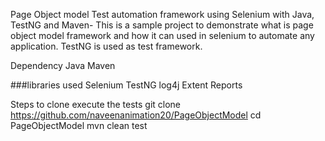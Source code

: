 Page Object model Test automation framework using Selenium with Java, TestNG and Maven-
This is a sample project to demonstrate what is page object model framework and how it can used in selenium to automate any application. TestNG is used as test framework.

Dependency Java Maven

###libraries used Selenium TestNG log4j Extent Reports

Steps to clone execute the tests
git clone https://github.com/naveenanimation20/PageObjectModel
cd PageObjectModel
mvn clean test